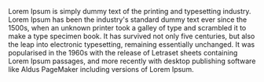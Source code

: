 Lorem Ipsum is simply dummy text of the printing and typesetting industry. 
Lorem Ipsum has been the industry's standard dummy text ever since the 1500s, 
when an unknown printer took a galley of type and scrambled it to make a type specimen book. 
It has survived not only five centuries, but also the leap into electronic typesetting, 
remaining essentially unchanged. It was popularised in the 1960s 
with the release of Letraset sheets containing Lorem Ipsum passages, 
and more recently with desktop publishing software like Aldus
 PageMaker including versions of Lorem Ipsum.